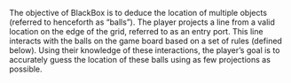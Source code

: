 The objective of BlackBox is to deduce the location of multiple objects (referred to henceforth
as “balls”). The player projects a line from a valid location on the edge of the grid, referred to as
an entry port. This line interacts with the balls on the game board based on a set of rules
(defined below). Using their knowledge of these interactions, the player’s goal is to accurately
guess the location of these balls using as few projections as possible.
